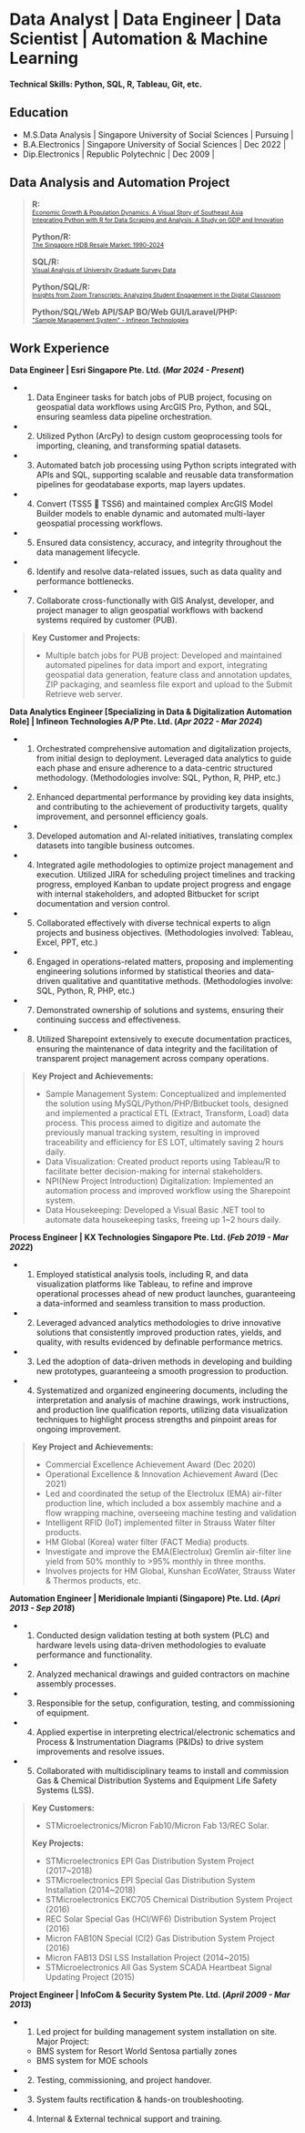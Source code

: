 # Data Analyst | Data Engineer | Data Scientist | Automation & Machine Learning


#### Technical Skills: Python, SQL, R, Tableau, Git, etc.


## Education
- M.S.Data Analysis | Singapore University of Social Sciences | Pursuing  |
- B.A.Electronics   | Singapore University of Social Sciences | Dec 2022  |
- Dip.Electronics   | Republic Polytechnic                    | Dec 2009  |


## Data Analysis and Automation Project
> **R:**<br>
> <span style="font-size: 75%;"><a href="https://airfire6518.github.io/portfolio/anl501_proj_1">Economic Growth & Population Dynamics: A Visual Story of Southeast Asia</a></span><br>
> <span style="font-size: 75%;"><a href="https://airfire6518.github.io/portfolio/anl501_proj_2">Integrating Python with R for Data Scraping and Analysis: A Study on GDP and Innovation</a></span><br>
>
> **Python/R:**<br>
> <span style="font-size: 75%;"><a href="https://airfire6518.github.io/portfolio/anl501_proj_3">The Singapore HDB Resale Market: 1990-2024</a></span><br>
>
> **SQL/R:**<br>
> <span style="font-size: 75%;"><a href="https://airfire6518.github.io/portfolio/anl503_proj_1">Visual Analysis of University Graduate Survey Data</a></span><br>
>
> **Python/SQL/R:**<br>
> <span style="font-size: 75%;"><a href="https://airfire6518.github.io/portfolio/anl503_proj_2">Insights from Zoom Transcripts: Analyzing Student Engagement in the Digital Classroom</a></span><br>
>
> **Python/SQL/Web API/SAP BO/Web GUI/Laravel/PHP:**<br>
> <span style="font-size: 75%;"><a href="https://airfire6518.github.io/portfolio/infineon_sms">"Sample Management System" - Infineon Technologies</a></span><br>

## Work Experience
**Data Engineer | Esri Singapore Pte. Ltd. (_Mar 2024 - Present_)**
- 1) Data Engineer tasks for batch jobs of PUB project, focusing on geospatial data workflows using ArcGIS Pro, Python, and SQL, ensuring seamless data pipeline orchestration.
- 2) Utilized Python (ArcPy) to design custom geoprocessing tools for importing, cleaning, and transforming spatial datasets.
- 3) Automated batch job processing using Python scripts integrated with APIs and SQL, supporting scalable and reusable data transformation pipelines for geodatabase exports, map layers updates.
- 4) Convert (TSS5  TSS6) and maintained complex ArcGIS Model Builder models to enable dynamic and automated multi-layer geospatial processing workflows. 
- 5) Ensured data consistency, accuracy, and integrity throughout the data management lifecycle.
- 6) Identify and resolve data-related issues, such as data quality and performance bottlenecks.
- 7) Collaborate cross-functionally with GIS Analyst, developer, and project manager to align geospatial workflows with backend systems required by customer (PUB).

  
> **Key Customer and Projects:**
> - Multiple batch jobs for PUB project: Developed and maintained automated pipelines for data import and export, integrating geospatial data generation, feature class and annotation updates, ZIP packaging, and seamless file export and upload to the Submit Retrieve web server.


**Data Analytics Engineer [Specializing in Data & Digitalization Automation Role] | Infineon Technologies A/P Pte. Ltd. (_Apr 2022 - Mar 2024_)**
- 1) Orchestrated comprehensive automation and digitalization projects, from initial design to deployment. Leveraged data analytics to guide each phase and ensure adherence to a data-centric structured methodology. (Methodologies involve: SQL, Python, R, PHP, etc.)
- 2) Enhanced departmental performance by providing key data insights, and contributing to the achievement of productivity targets, quality improvement, and personnel efficiency goals.
- 3) Developed automation and AI-related initiatives, translating complex datasets into tangible business outcomes.
- 4) Integrated agile methodologies to optimize project management and execution. Utilized JIRA for scheduling project timelines and tracking progress, employed Kanban to update project progress and engage with internal stakeholders, and adopted Bitbucket for script documentation and version control.
- 5) Collaborated effectively with diverse technical experts to align projects and business objectives. (Methodologies involved: Tableau, Excel, PPT, etc.)
- 6) Engaged in operations-related matters, proposing and implementing engineering solutions informed by statistical theories and data-driven qualitative and quantitative methods. (Methodologies involve: SQL, Python, R, PHP, etc.)
- 7) Demonstrated ownership of solutions and systems, ensuring their continuing success and effectiveness.
- 8) Utilized Sharepoint extensively to execute documentation practices, ensuring the maintenance of data integrity and the facilitation of transparent project management across company operations.

  
> **Key Project and Achievements:**
> - Sample Management System: Conceptualized and implemented the solution using MySQL/Python/PHP/Bitbucket tools, designed and implemented a practical ETL (Extract, Transform, Load) data process. This process aimed to digitize and automate the previously manual tracking system, resulting in improved traceability and efficiency for ES LOT, ultimately saving 2 hours daily.
> - Data Visualization: Created product reports using Tableau/R to facilitate better decision-making for internal stakeholders.
> - NPI(New Project Introduction) Digitalization: Implemented an automation process and improved workflow using the Sharepoint system.
> - Data Housekeeping: Developed a Visual Basic .NET tool to automate data housekeeping tasks, freeing up 1~2 hours daily.


**Process Engineer | KX Technologies Singapore Pte. Ltd. (_Feb 2019 - Mar 2022_)**
- 1) Employed statistical analysis tools, including R, and data visualization platforms like Tableau, to refine and improve operational processes ahead of new product launches, guaranteeing a data-informed and seamless transition to mass production.
- 2) Leveraged advanced analytics methodologies to drive innovative solutions that consistently improved production rates, yields, and quality, with results evidenced by definable performance metrics.
- 3) Led the adoption of data-driven methods in developing and building new prototypes, guaranteeing a smooth progression to production.
- 4) Systematized and organized engineering documents, including the interpretation and analysis of machine drawings, work instructions, and production line qualification reports, utilizing data visualization techniques to highlight process strengths and pinpoint areas for ongoing improvement.


> **Key Project and Achievements:**
> - Commercial Excellence Achievement Award (Dec 2020)
> - Operational Excellence & Innovation Achievement Award (Dec 2021)
> - Led and coordinated the setup of the Electrolux (EMA) air-filter production line, which included a box assembly machine and a flow wrapping machine, overseeing machine testing and validation
> - Intelligent RFID (IoT) implemented filter in Strauss Water filter products.
> - HM Global (Korea) water filter (FACT Media) products.
> - Investigate and improve the EMA(Electrolux) Gremlin air-filter line yield from 50% monthly to >95% monthly in three months.
> - Involves projects for HM Global, Kunshan EcoWater, Strauss Water & Thermos products, etc.


**Automation Engineer | Meridionale Impianti (Singapore) Pte. Ltd. (_Apri 2013 - Sep 2018_)**
- 1) Conducted design validation testing at both system (PLC) and hardware levels using data-driven methodologies to evaluate performance and functionality.
- 2) Analyzed mechanical drawings and guided contractors on machine assembly processes.
- 3) Responsible for the setup, configuration, testing, and commissioning of equipment.
- 4) Applied expertise in interpreting electrical/electronic schematics and Process & Instrumentation Diagrams (P&IDs) to drive system improvements and resolve issues.
- 5) Collaborated with multidisciplinary teams to install and commission Gas & Chemical Distribution Systems and Equipment Life Safety Systems (LSS).


> **Key Customers:** 
> - STMicroelectronics/Micron Fab10/Micron Fab 13/REC Solar.
>
> **Key Projects:**
> - STMicroelectronics EPI Gas Distribution System Project (2017~2018)
> - STMicroelectronics EPI Special Gas Distribution System Installation (2014~2018)
> - STMicroelectronics EKC705 Chemical Distribution System Project (2016)
> - REC Solar Special Gas (HCl/WF6) Distribution System Project (2016) 
> - Micron FAB10N Special (Cl2) Gas Distribution System Project (2016) 
> - Micron FAB13 DSI LSS Installation Project (2014~2015)
> - STMicroelectronics All Gas System SCADA Heartbeat Signal Updating Project (2015)

**Project Engineer | InfoCom & Security System Pte. Ltd. (_April 2009 - Mar 2013_)**
- 1) Led project for building management system installation on site. Major Project:
    - BMS system for Resort World Sentosa partially zones
    - BMS system for MOE schools
- 2) Testing, commissioning, and project handover.
- 3) System faults rectification & hands-on troubleshooting.
- 4) Internal & External technical support and training.